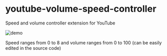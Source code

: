 # youtube-volume-speed-controller
Speed and volume controller extension for YouTube

![demo](https://i.imgur.com/uflkEZE.png)

Speed ranges from 0 to 8 and volume ranges from 0 to 100 (can be easily edited in the source code)
